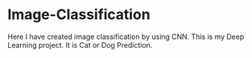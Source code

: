 # Image-Classification
Here I have created image classification by using CNN. This is my Deep Learning project.  It is Cat or Dog Prediction.
